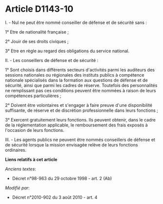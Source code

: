 # Article D1143-10

I. - Nul ne peut être nommé conseiller de défense et de sécurité sans :

1° Etre de nationalité française ;

2° Jouir de ses droits civiques ;

3° Etre en règle au regard des obligations du service national.

II. - Les conseillers de défense et de sécurité :

1° Sont choisis dans différents secteurs d'activités parmi les auditeurs des sessions nationales ou régionales des instituts
publics à compétence nationale spécialisés dans la formation aux questions de défense et de sécurité, ainsi que parmi les
cadres de réserve. Toutefois des personnalités ne remplissant pas ces conditions peuvent être nommées à raison de leurs
compétences particulières ;

2° Doivent être volontaires et s'engager à faire preuve d'une disponibilité suffisante, de réserve et de discrétion
professionnelle dans leurs fonctions ;

3° Exercent gratuitement leurs fonctions. Ils peuvent obtenir, dans le cadre de la réglementation applicable, le
remboursement des frais exposés à l'occasion de leurs fonctions.

III. - Les agents publics ne peuvent être nommés conseillers de défense et de sécurité lorsque la mission envisagée relève de
leurs fonctions ordinaires.

**Liens relatifs à cet article**

_Anciens textes_:

  - Décret n°98-963 du 29 octobre 1998 - art. 2 (Ab)

_Modifié par_:

  - Décret n°2010-902 du 3 août 2010 - art. 4
